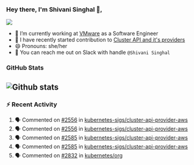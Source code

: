 ### Hey there, I'm Shivani Singhal 👋, 
![](https://komarev.com/ghpvc/?username=shivi28&color=green)

- 🔭 I’m currently working at [VMware](https://tanzu.vmware.com/) as a Software Engineer
- 👯 I have recently started contribution to [Cluster API and it's providers](https://github.com/kubernetes-sigs/cluster-api)
- 😄 Pronouns: she/her
- 💞️ You can reach me out on Slack with handle `@Shivani Singhal` 


### GitHub Stats

![Github stats](https://github-readme-stats.vercel.app/api?username=shivi28&count_private=true&show_icons=true&theme=dark&include_all_commits=true)
---

### :zap: Recent Activity

<!--START_SECTION:activity-->
1. 🗣 Commented on [#2556](https://github.com/kubernetes-sigs/cluster-api-provider-aws/issues/2556) in [kubernetes-sigs/cluster-api-provider-aws](https://github.com/kubernetes-sigs/cluster-api-provider-aws)
2. 🗣 Commented on [#2556](https://github.com/kubernetes-sigs/cluster-api-provider-aws/issues/2556) in [kubernetes-sigs/cluster-api-provider-aws](https://github.com/kubernetes-sigs/cluster-api-provider-aws)
3. 🗣 Commented on [#2585](https://github.com/kubernetes-sigs/cluster-api-provider-aws/issues/2585) in [kubernetes-sigs/cluster-api-provider-aws](https://github.com/kubernetes-sigs/cluster-api-provider-aws)
4. 🗣 Commented on [#2585](https://github.com/kubernetes-sigs/cluster-api-provider-aws/issues/2585) in [kubernetes-sigs/cluster-api-provider-aws](https://github.com/kubernetes-sigs/cluster-api-provider-aws)
5. 🗣 Commented on [#2832](https://github.com/kubernetes/org/issues/2832) in [kubernetes/org](https://github.com/kubernetes/org)
<!--END_SECTION:activity-->

